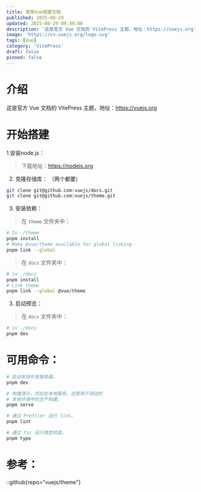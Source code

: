 ```yaml
---
title: 使用Vue搭建文档
published: 2025-08-29
updated: 2025-08-29 09:49:00
description: '这是官方 Vue 文档的 VitePress 主题，地址：https://vuejs.org'
image: 'https://cn.vuejs.org/logo.svg'
tags: [Vue]
category: 'VitePress'
draft: false 
pinned: false
---
```

# 介绍
这是官方 Vue 文档的 VitePress 主题，地址：https://vuejs.org

# 开始搭建
1.安装node.js：
> 下载地址：https://nodejs.org

2. 克隆存储库： （两个都要）
``` bash
git clone git@github.com:vuejs/docs.git
git clone git@github.com:vuejs/theme.git
```
3. 安装依赖：
> 在 `theme` 文件夹中：
``` bash
# In ./theme
pnpm install
# Make @vue/theme available for global linking
pnpm link --global
```
> 在 `docs` 文件夹中：
``` bash
# in ./docs
pnpm install
# Link theme
pnpm link --global @vue/theme
```
3. 启动预览：
> 在 `docs` 文件夹中：
``` bash
# in ./docs
pnpm dev
```

# 可用命令：
``` bash
# 启动本地开发服务器。
pnpm dev

# 构建演示，然后在本地服务。这是用于测试的
# 本地环境中的生产构建。
pnpm serve

# 通过 Prettier 运行 lint。
pnpm lint

# 通过 tsc 运行类型检查。
pnpm type
```
# 参考：
::github{repo="vuejs/theme"}